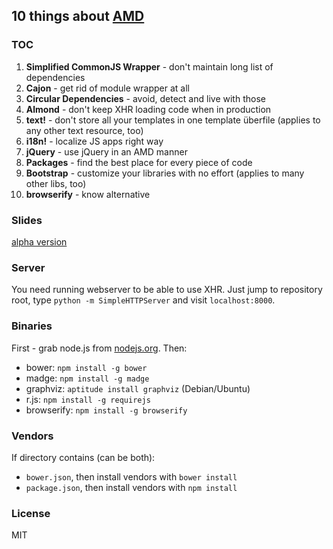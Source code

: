 ## 10 things about [AMD](http://requirejs.org/docs/whyamd.html)

### TOC

1. __Simplified CommonJS Wrapper__ - don't maintain long list of dependencies
2. __Cajon__ - get rid of module wrapper at all
3. __Circular Dependencies__ - avoid, detect and live with those
4. __Almond__ - don't keep XHR loading code when in production
5. __text!__ - don't store all your templates in one template überfile (applies to any other text resource, too)
6. __i18n!__ - localize JS apps right way
7. __jQuery__ - use jQuery in an AMD manner
8. __Packages__ - find the best place for every piece of code
9. __Bootstrap__ - customize your libraries with no effort (applies to many other libs, too)
10. __browserify__ - know alternative

### Slides

[alpha version](http://jelz.github.io/10-things-about-amd/)

### Server

You need running webserver to be able to use XHR. Just jump to repository root, type `python -m SimpleHTTPServer` and visit `localhost:8000`.

### Binaries

First - grab node.js from [nodejs.org](http://nodejs.org). Then:

* bower: `npm install -g bower`
* madge: `npm install -g madge`
* graphviz: `aptitude install graphviz` (Debian/Ubuntu)
* r.js: `npm install -g requirejs`
* browserify: `npm install -g browserify`

### Vendors

If directory contains (can be both):

* `bower.json`, then install vendors with `bower install`
* `package.json`, then install vendors with `npm install`

### License

MIT

